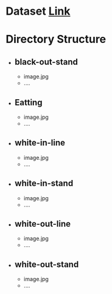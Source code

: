 # Dataset [Link]()
# Directory Structure
- ## black-out-stand
  - image.jpg
  - ....
- ## Eatting
  - image.jpg
  - ....
- ## white-in-line
  - image.jpg
  - ....
- ## white-in-stand
  - image.jpg
  - ....
- ## white-out-line
  - image.jpg
  - ....
- ## white-out-stand
  - image.jpg
  - ....
